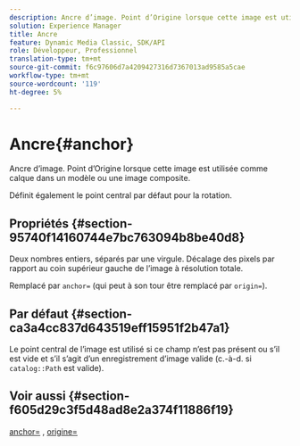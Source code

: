 ```yaml
---
description: Ancre d’image. Point d’Origine lorsque cette image est utilisée comme calque dans un modèle ou une image composite.
solution: Experience Manager
title: Ancre
feature: Dynamic Media Classic, SDK/API
role: Développeur, Professionnel
translation-type: tm+mt
source-git-commit: f6c97606d7a4209427316d7367013ad9585a5cae
workflow-type: tm+mt
source-wordcount: '119'
ht-degree: 5%

---
```



# Ancre{#anchor}

Ancre d’image. Point d’Origine lorsque cette image est utilisée comme calque dans un modèle ou une image composite.

Définit également le point central par défaut pour la rotation.

## Propriétés {#section-95740f14160744e7bc763094b8be40d8}

Deux nombres entiers, séparés par une virgule. Décalage des pixels par rapport au coin supérieur gauche de l’image à résolution totale.

Remplacé par `anchor=` (qui peut à son tour être remplacé par `origin=`).

## Par défaut {#section-ca3a4cc837d643519eff15951f2b47a1}

Le point central de l’image est utilisé si ce champ n’est pas présent ou s’il est vide et s’il s’agit d’un enregistrement d’image valide (c.-à-d. si `catalog::Path` est valide).

## Voir aussi {#section-f605d29c3f5d48ad8e2a374f11886f19}

[anchor=](/help/aem-is-ir-api/is-api/http-ref/image-serving-api-ref/c-http-protocol-reference/c-command-reference/r-anchor.md) ,  [origine=](/help/aem-is-ir-api/is-api/http-ref/image-serving-api-ref/c-http-protocol-reference/c-command-reference/r-origin.md)
